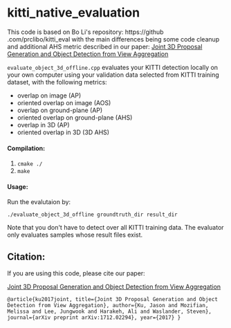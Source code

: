 # kitti_native_evaluation

This code is based on Bo Li's repository: https://github
.com/prclibo/kitti_eval with the main differences being some code cleanup and
 additional AHS metric described in our paper: [Joint 3D Proposal Generation and Object Detection from View Aggregation
                                               ](https://arxiv.org/abs/1712.02294)

`evaluate_object_3d_offline.cpp` evaluates your KITTI detection locally on 
your own computer using your validation data selected from KITTI training dataset, with the following metrics:

- overlap on image (AP)
- oriented overlap on image (AOS)
- overlap on ground-plane (AP)
- oriented overlap on ground-plane (AHS)
- overlap in 3D (AP)
- oriented overlap in 3D (3D AHS)

#### Compilation:

1. `cmake ./`
2. `make`

#### Usage:
Run the evalutaion by:

    ./evaluate_object_3d_offline groundtruth_dir result_dir
    
Note that you don't have to detect over all KITTI training data. The evaluator only evaluates samples whose result files exist.

## Citation:
If you are using this code, please cite our paper:

[Joint 3D Proposal Generation and Object Detection from View Aggregation
](https://arxiv.org/abs/1712.02294)


`@article{ku2017joint,
  title={Joint 3D Proposal Generation and Object Detection from View Aggregation},
  author={Ku, Jason and Mozifian, Melissa and Lee, Jungwook and Harakeh, Ali and Waslander, Steven},
  journal={arXiv preprint arXiv:1712.02294},
  year={2017}
}`